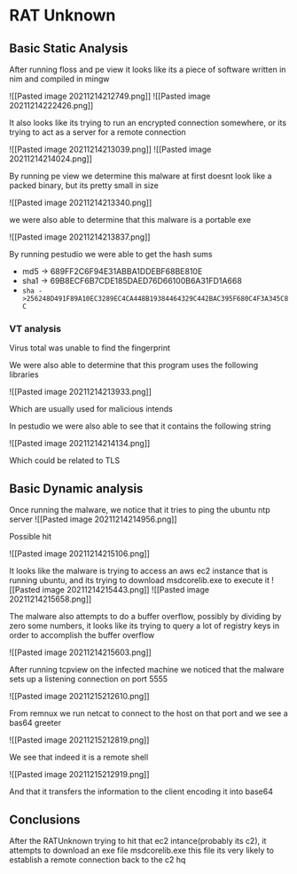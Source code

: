 # RAT Unknown

## Basic Static Analysis

After running floss and pe view it looks like its a piece of software written in nim and compiled in mingw

![[Pasted image 20211214212749.png]]
![[Pasted image 20211214222426.png]]

It also looks like its trying to run an encrypted connection somewhere, or its trying to act as a server for a remote connection

![[Pasted image 20211214213039.png]]
![[Pasted image 20211214214024.png]]

By running pe view we determine this malware at first doesnt look like a packed binary, but its pretty small in size

![[Pasted image 20211214213340.png]]

we were also able to determine that this malware is a portable exe

![[Pasted image 20211214213837.png]]



By running pestudio we were able to get the hash sums

- md5 -> 689FF2C6F94E31ABBA1DDEBF68BE810E
- sha1 -> 69B8ECF6B7CDE185DAED76D66100B6A31FD1A668
- ```sha ->256248D491F89A10EC3289EC4CA448B19384464329C442BAC395F680C4F3A345C8C```

### VT analysis
Virus total was unable to find the fingerprint

We were also able to determine that this program uses the following libraries

![[Pasted image 20211214213933.png]]

Which are usually used for malicious intends

In pestudio we were also able to see that it contains the following string

![[Pasted image 20211214214134.png]]

Which could be related to TLS

## Basic Dynamic analysis

Once running the malware, we notice that it tries to ping the ubuntu ntp server
![[Pasted image 20211214214956.png]]

Possible hit

![[Pasted image 20211214215106.png]]

It looks like the malware is trying to access an aws ec2 instance that is running ubuntu, and its trying to download msdcorelib.exe to execute it
![[Pasted image 20211214215443.png]]
![[Pasted image 20211214215658.png]]

The malware also attempts to do a buffer overflow, possibly by dividing by zero some numbers, it looks like its trying to query a lot of registry keys in order to accomplish the buffer overflow

![[Pasted image 20211214215603.png]]

After running tcpview on the infected machine we noticed that the malware sets up a listening connection on port 5555

![[Pasted image 20211215212610.png]]

From remnux we run netcat to connect to the host on that port and we see a bas64 greeter

![[Pasted image 20211215212819.png]]

We see that indeed it is a remote shell

![[Pasted image 20211215212919.png]]

And that it transfers the information to the client encoding it into base64

## Conclusions

After the RATUnknown trying to hit that ec2 intance(probably its c2), it attempts to download an exe file msdcorelib.exe this file its very likely to establish a remote connection back to the c2 hq